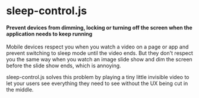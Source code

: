 # sleep-control.js
#### Prevent devices from dimming, locking or turning off the screen when the application needs to keep running

Mobile devices respect you when you watch a video on a page or app and prevent switching to sleep mode until the video ends.
But they don't respect you the same way when you watch an image slide show and dim the screen before the slide show ends, which is annoying.

sleep-control.js solves this problem by playing a tiny little invisible video to let your users see everything they need to see without the UX being cut in the middle.
